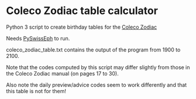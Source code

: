 # Coleco Zodiac table calculator
Python 3 script to create birthday tables for the [Coleco Zodiac](http://www.handheldmuseum.com/Coleco/Zodiac.htm)

Needs [PySwissEph](https://github.com/astrorigin/pyswisseph) to run.

coleco_zodiac_table.txt contains the output of the program from 1900 to 2100.

Note that the codes computed by this script may differ slightly from those in the Coleco Zodiac manual (on pages 17 to 30).

Also note the daily preview/advice codes seem to work differently and that this table is not for them!